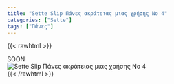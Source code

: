 ```yaml
---
title: "Sette Slip Πάνες ακράτειας μιας χρήσης No 4"
categories: ["Sette"]
tags: ["Πάνες"]
---
```

{{< rawhtml >}}

<div class="sload438"><div class="product">SOON<br><div class="pimg"><img alt="Sette Slip Πάνες ακράτειας μιας χρήσης No 4" title="Sette Slip Πάνες ακράτειας μιας χρήσης No 4" src="/media/images/sette-slip-panes-akrateias-mias-xrhshs-no-4.jpg"></div></div></div>
{{< /rawhtml >}}


